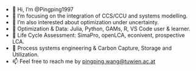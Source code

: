 - 👋 Hi, I’m @Pingping1997
- 👀 I’m focusing on the integration of CCS/CCU and systems modelling.
- 👀 I’m also interested about optimization under uncertainty.
- 🌱 Optimization & Data: Julia, Python, GAMs, R, VS Code user & learner.
- 🌱 Life Cycle Assessment: SimaPro, openLCA, econivent, prospective LCA.
- 💞️ Process systems engineering & Carbon Capture, Storage and Utilization.
- 📫 Feel free to reach me by pingping.wang@tuwien.ac.at

<!---
Pingping1997/Pingping1997 is a ✨ special ✨ repository because its `README.md` (this file) appears on your GitHub profile.
You can click the Preview link to take a look at your changes.
--->
